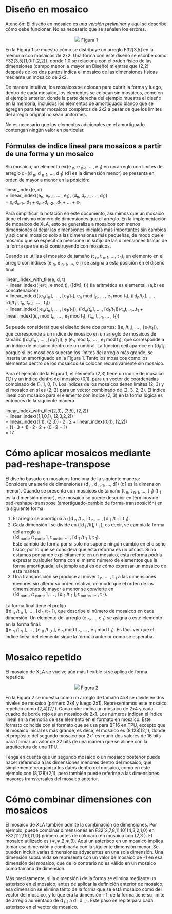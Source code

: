 # Diseño en mosaico

Atención: El diseño en mosaico es *una versión preliminar* y aquí se describe cómo debe funcionar. No es necesario que se señalen los errores.

<p align="center">   <img src="images/xla_array_layout_figure1.png">   Figura 1</p>

En la Figura 1 se muestra cómo se distribuye un arreglo F32[3,5] en la memoria con mosaicos de 2x2. Una forma con este diseño se escribe como F32[3,5]{1,0:T(2,2)}, donde 1,0 se relaciona con el orden físico de las dimensiones (campo menor_a_mayor en Diseño) mientras que (2,2) después de los dos puntos indica el mosaico de las dimensiones físicas mediante un mosaico de 2x2.

De manera intuitiva, los mosaicos se colocan para cubrir la forma y luego, dentro de cada mosaico, los elementos se colocan sin mosaicos, como en el ejemplo anterior, donde la parte derecha del ejemplo muestra el diseño en la memoria, incluidos los elementos de amortiguado blanco que se agregan para tener mosaicos completos de 2x2 a pesar de que los límites del arreglo original no sean uniformes.

No es necesario que los elementos adicionales en el amortiguado contengan ningún valor en particular.

## Fórmulas de índice lineal para mosaicos a partir de una forma y un mosaico

Sin mosaico, un elemento e=(e <sub>n</sub>, e <sub>n-1</sub>, ..., e <sub>1</sub>) en un arreglo con límites de arreglo d=(d <sub>n</sub>, d <sub>n-1</sub>, ..., d <sub>1</sub>) (d1 es la dimensión menor) se presenta en orden de mayor a menor en la posición:

   linear_index(e, d) <br> = linear_index((e<sub>n</sub>, e<sub>n-1</sub>, ... , e<sub>1</sub>), (d<sub>n</sub>, d<sub>n-1</sub>, ... , d<sub>1</sub>)) <br> = e<sub>n</sub>d<sub>n-1</sub>...d<sub>1</sub> + e<sub>n-1</sub>d<sub>n-2</sub>...d<sub>1</sub> + ... + e<sub>1</sub>

Para simplificar la notación en este documento, asumimos que un mosaico tiene el mismo número de dimensiones que el arreglo. En la implementación de mosaicos de XLA, esto se generaliza a mosaicos con menos dimensiones al dejar las dimensiones iniciales más importantes sin cambios y aplicar el mosaico solo a las dimensiones más pequeñas, de modo que el mosaico que se especifica mencione un sufijo de las dimensiones físicas de la forma que se está construyendo con mosaicos.

Cuando se utiliza el mosaico de tamaño (t <sub>n</sub>, t <sub>n-1</sub>, ..., t <sub>1</sub>), un elemento en el arreglo con índices (e <sub>n</sub>, e <sub>n-1</sub>, ..., e <sub>1</sub>) se asigna a esta posición en el diseño final:

   linear_index_with_tile(e, d, t) <br> = linear_index((⌊e/t⌋, e mod t), (⌈d/t⌉, t))     (la aritmética es elemental, (a,b) es concatenación) <br> = linear_index((⌊e<sub>n</sub>/t<sub>n</sub>⌋, ... , ⌊e<sub>1</sub>/t<sub>1</sub>⌋, e<sub>n</sub> mod t<sub>n</sub>, ... , e<sub>1</sub> mod t<sub>1</sub>), (⌈d<sub>n</sub>/t<sub>n</sub>⌉, ... , ⌈d<sub>1</sub>/t<sub>1</sub>⌉, t<sub>n</sub>, t<sub>n-1</sub>, ... , t<sub>1</sub>)) <br> = linear_index((⌊e<sub>n</sub>/t<sub>n</sub>⌋, ... , ⌊e<sub>1</sub>/t<sub>1</sub>⌋), (⌈d<sub>n</sub>/t<sub>n</sub>⌉, ... , ⌈d<sub>1</sub>/t<sub>1</sub>⌉))∙t<sub>n</sub>t<sub>n-1</sub>...t<sub>1</sub> + linear_index((e<sub>n</sub> mod t<sub>n</sub>, ... , e<sub>1</sub> mod t<sub>1</sub>), (t<sub>n</sub>, t<sub>n-1</sub>, ... , t<sub>1</sub>))

Se puede considerar que el diseño tiene dos partes: (⌊e<sub>n</sub>/t<sub>n</sub>⌋, ... , ⌊e<sub>1</sub>/t<sub>1</sub>⌋), que corresponde a un índice de mosaico en un arreglo de mosaicos de tamaño (⌈d<sub>n</sub>/t<sub>n</sub>⌉, ... , ⌈d<sub>1</sub>/t<sub>1</sub>⌉), y (e<sub>n</sub> mod t<sub>n</sub>, ... , e<sub>1</sub> mod t<sub>1</sub>), que corresponde a un índice de mosaico dentro de un umbral. La función ceil aparece en ⌈d<sub>i</sub>/t<sub>i</sub>⌉ porque si los mosaicos superan los límites del arreglo más grande, se inserta un amortiguado en la Figura 1. Tanto los mosaicos como los elementos dentro de los mosaicos se colocan recursivamente sin mosaico.

Para el ejemplo de la Figura 1, el elemento (2,3) tiene un índice de mosaico (1,1) y un índice dentro del mosaico (0,1), para un vector de coordenadas combinado de (1, 1, 0, 1). Los índices de los mosaicos tienen límites (2, 3) y el mosaico en sí es (2, 2) para un vector combinado de (2, 3, 2, 2). El índice lineal con mosaico para el elemento con índice (2, 3) en la forma lógica es entonces de la siguiente manera

   linear_index_with_tile((2,3), (3,5), (2,2)) <br> = linear_index((1,1,0,1), (2,3,2,2)) <br> = linear_index((1,1), (2,3)) ∙ 2 ∙ 2 + linear_index((0,1), (2,2)) <br> = (1 ∙ 3 + 1) ∙ 2 ∙ 2 + (0 ∙ 2 + 1) <br> = 17.

# Cómo aplicar mosaicos mediante pad-reshape-transpose

El diseño basado en mosaicos funciona de la siguiente manera: <br> Considere una serie de dimensiones (d <sub>n</sub>, d <sub>n-1</sub>, ..., d1) (d1 es la dimensión menor). Cuando se presenta con mosaicos de tamaño (t <sub>n</sub>, t <sub>n-1</sub>, ..., t <sub>1</sub>) (t <sub>1</sub> es la dimensión menor), ese mosaico se puede describir en términos de pad-reshape-transpose (amortiguado-cambio de forma-transposición) en la siguiente forma.

1. El arreglo se amortigua a (⌈d <sub>n</sub> /t <sub>n</sub> ⌉∙t <sub>n</sub>, ... , ⌈d <sub>1</sub> /t <sub>1</sub> ⌉∙t <sub>1</sub>).
2. Cada dimensión i se divide en (⌈d <sub>i</sub> /ti⌉, t <sub>i</sub> ), es decir, se cambia la forma del arreglo a <br> (⌈d <sub>norte</sub> /t <sub>norte</sub> ⌉, t <sub>norte</sub>, ... , ⌈d <sub>1</sub> /t <sub>1</sub> ⌉, t <sub>1</sub>). <br>Este cambio de forma por sí solo no supone ningún cambio en el diseño físico, por lo que se considera que esta reforma es un bitcast. Si no estamos pensando explícitamente en un mosaico, esta reforma podría expresar cualquier forma con el mismo número de elementos que la forma amortiguada; el ejemplo aquí es de cómo expresar un mosaico de esta manera.
3. Una transposición se produce al mover t <sub>n</sub>, ... , t <sub>1</sub> a las dimensiones menores sin alterar su orden relativo, de modo que el orden de las dimensiones de mayor a menor se convierte en <br> (⌈d <sub>norte</sub> /t <sub>norte</sub> ⌉, ... , ⌈d <sub>1</sub> /t <sub>1</sub> ⌉, t <sub>norte</sub>, ... , t <sub>1</sub>).

La forma final tiene el prefijo <br> (⌈d <sub>n</sub> /t <sub>n</sub> ⌉, ... , ⌈d <sub>1</sub> /t <sub>1</sub> ⌉), que describe el número de mosaicos en cada dimensión. Un elemento del arreglo (e <sub>n</sub>, ..., e <sub>1</sub>) se asigna a este elemento en la forma final: <br> (⌊e <sub>n</sub> /t <sub>n</sub> ⌋, ... , ⌊e <sub>0</sub> /t <sub>0</sub> ⌋, e <sub>n</sub> mod t <sub>n</sub>, ... , e <sub>1</sub> mod t <sub>1</sub>). Es fácil ver que el índice lineal del elemento sigue la fórmula anterior como se esperaba.

# Mosaico repetido

El mosaico de XLA se vuelve aún más flexible si se aplica de forma repetida.

<p align="center">   <img src="images/xla_array_layout_figure2.png">   Figura 2</p>

En la Figura 2 se muestra cómo un arreglo de tamaño 4x8 se divide en dos niveles de mosaico (primero 2x4 y luego 2x1). Representamos este mosaico repetido como (2,4)(2,1). Cada color indica un mosaico de 2x4 y cada cuadro de borde rojo es un mosaico de 2x1. Los números indican el índice lineal en la memoria de ese elemento en el formato en mosaico. Este formato coincide con el formato que se usa para BF16 en TPU, excepto que el mosaico inicial es más grande, es decir, el mosaico es (8,128)(2,1), donde el propósito del segundo mosaico por 2x1 es reunir dos valores de 16 bits para formar un valor de 32 bits de una manera que se alinee con la arquitectura de una TPU.

Tenga en cuenta que un segundo mosaico o un mosaico posterior puede hacer referencia a las dimensiones menores dentro del mosaico, que simplemente reorganiza los datos dentro del mosaico, como en este ejemplo con (8,128)(2,1), pero también puede referirse a las dimensiones mayores transversales del mosaico anterior.

# Cómo combinar dimensiones con mosaicos

El mosaico de XLA también admite la combinación de dimensiones. Por ejemplo, puede combinar dimensiones en F32[2,7,8,11,10]{4,3,2,1,0} en F32[112,110]{1,0} primero antes de colocarlo en mosaico con (2,3 ). El mosaico utilizado es (∗,∗,2,∗,3). Aquí un asterisco en un mosaico implica tomar esa dimensión y combinarla con la siguiente dimensión menor. Se pueden incluir varias dimensiones adyacentes en una sola dimensión. Una dimensión subsumida se representa con un valor de mosaico de -1 en esa dimensión del mosaico, que de lo contrario no es válido en un mosaico como tamaño de dimensión.

Más precisamente, si la dimensión i de la forma se elimina mediante un asterisco en el mosaico, antes de aplicar la definición anterior de mosaico, esa dimensión se elimina tanto de la forma que se está mosaico como del vector del mosaico, y lo que era la dimensión i-1. de la forma tiene su límite de arreglo aumentado de d <sub>i-1</sub> a d <sub>i</sub> d <sub>i-1</sub>. Este paso se repite para cada asterisco en el vector de mosaico.
